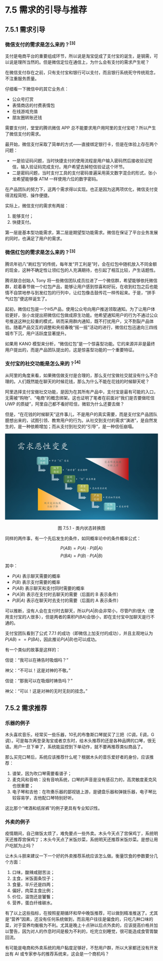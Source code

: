# 7.5 需求的引导与推荐

## 7.5.1 需求引导

### 微信支付的需求是怎么来的？$^{[3]}$

支付是电商平台的重要组成环节，所以说是淘宝促成了支付宝的诞生，是钢需，可以说是理所当然的。但是微信定位在通信上，为什么会有支付的需求产生呢？

在微信支付存在之前，只有支付宝和银行可以支付，而且银行系统死守传统观念，不注重服务质量。

仔细看一下微信中的其它业务点：
- 公众号打赏
- 表情商店的付费表情包
- 在线游戏充值
- 朋友圈转账还钱

需要支付时，堂堂的腾讯微信 APP 总不能要求用户用阿里的支付宝吧？所以产生了微信支付的需求。

最开始，微信支付采取了简单的方式——直接绑定银行卡，但是在体验上存在两个问题：

- 一是验证码问题，当时快捷支付的使用流程是用户输入密码然后接收验证短信，输入验证码完成支付。用户希望去掉短信验证这个环节。
- 二是密码问题，当时支付工具的支付密码普遍采用英文数字混合的形式，张小龙希望能够像 ATM 一样使用六位的数字密码。

在产品团队的努力下，这两个需求得以实现。也正是因为这两项优化，微信支付变得流程简短、操作便捷。

实际上，微信支付的需求有两层：
1. 能够支付；
2. 快捷支付。

第一层是基本型功能需求，第二层是期望型功能需求。微信在保证了平台业务发展的同时，也满足了用户的需求。

### 微信红包的需求是怎么来的？$^{[3]}$

腾讯年初八“刷红包”的传统，每年发“开工利是”时，会在红包中随机放入不同金额的现金，这种不确定性让领红包的人充满期待，也引起了相互比较，产生话题性。

腾讯联合创始人 Tony 将一些微信团队成员拉进了一个微信群，希望能够依托微信群，趁着春节做一个红包产品，能够让用户感到惊喜和好玩，在收到红包之后也能情不自禁地参与到发红包的行列中，让红包像击鼓传花一样传起来。于是，“拼手气红包”便这样诞生了。

起初，微信红包是一个H5产品，使用公众号向用户推送领取通知。为了让用户体验更好，张小龙提出把微信红包做成原生功能。他希望通知用户的行为不通过公众号推送这种比较重的模式，转而采用群内通知，既不打扰用户，又不割裂产品体验。随着产品交互的调整和央视春晚“摇一摇”活动的进行，微信红包迅速向三四线城市下沉，用户活跃度显著提升。

如果用 KANO 模型来分析，“微信红包”是一个惊喜型功能。它的来源并非是最终用户提出的，而是产品团队提出的，这是惊喜型功能的一个重要特征。

### 支付宝的社交功能是怎么来的？$^{[4]}$

从阿里的角度来看，如果微信做支付是合理的，那么支付宝做社交就没有什么不合理的。人们既然能在聊天的时候花钱，那么为什么不能在花钱的时候聊天呢？

阿里选择支付宝做社交功能，是因为在其所有产品中，支付宝是最有可能的入口，无需被“购物”、“电商”的概念绑架。这也证明了笔者在前面对“我们是否要做旺信 UWP 的质疑”，阿里自己都不看好旺信，微软为什么还要去做？

但是，“在花钱的时候聊天”这件事儿，不是用户的真实需要，而是支付宝产品团队臆想出来的，试图引领、教育用户的行为。从社交到支付的需求“演进”，是自然发生的，是一种依赖增加；而从支付到社交的“引导”，是一种信任崩塌。

<div align="center">
<img src="Images/Slide19.JPG"/>

图 7.5.1 - 类内状态转换图
</div>

同样的两件事，有一个先后发生的条件，如同概率论中的条件概率公式：

$$
P(AB) = P(A) \cdot P(B|A) \tag{7.7.1}
$$
$$
P(BA) = P(B) \cdot P(A|B) \tag{7.7.2}
$$

其中：
- $P(A)$ 表示聊天需要的概率
- $P(B)$ 表示支付需要的概率
- $P(AB)$ 表示聊天和支付同时需要的概率
- $P(A|B)$ 表示在支付时去聊天的需要（后面的 B 表示条件）
- $P(B|A)$ 表示在聊天时去支付的需要（后面的 A 表示条件）

可以推断，没有人会在支付时去聊天，所以$P(A|B)$会非常小，尽管$P(B)$很大（使用支付宝的人很多），但是两者的乘积$P(BA)$会很小，即在支付宝中加聊天是行不通的。

支付宝团队看到了公式 7.7.1 的成功（即微信上加支付的成功），并且主观地认为$P(AB) == P(BA)$，因此推论$P(A|B)$也可以成功。

有一个类似的故事是这样的：

信徒：“我可以在祷告时吸烟吗？”

神父：“不可以！这是对神的不敬。”

信徒：“那我可以在吸烟时祷告吗？”

神父：“可以！这是对神的无时无刻的挂念。”

## 7.5.2 需求推荐

### 乐器的例子

木头喜欢音乐，经常买一些乐器，10孔的布鲁斯口琴就买了三把（C调，E调，G调）。可是每次再登录淘宝或者京东时，给木头推荐的还是各种品牌的口琴，很无语。用户一旦下单了，系统能监控到下单动作，就不要再推荐类似商品了。

那么买完口琴后，系统应该推荐什么呢？根据木头的音乐爱好者的身份，应该推荐：

1. 谱架，因为吹口琴需要看谱子；
2. 麦克风和音响：没有音响系统，口琴的声音是没有感召力的，高灵敏度麦克风也很重要；
3. 电子琴和吉他：在吹奏乐器的鄙视链上游，是键盘乐器和弹拨乐器，电子琴比较容易学，吉他配口琴特别好听。

这比那个“啤酒和纸尿裤”的例子更具有专业知识性。

### 外卖的例子

疫情期间，自己做饭太烦了，难免要点一些外卖。木头今天点了宫保鸡丁，系统明天还推荐宫保鸡丁；木头今天点了米饭炒菜，系统明天还推荐米饭炒菜。是想让用户吃腻为止吗？

让木头斗胆来建议一下一个好的外卖推荐系统应该怎么做。衡量饮食的参数要分几个方面：

1. 口味，酸辣咸甜苦淡；
2. 主食，米饭面条饺子；
3. 食量，半斤还是四两；
4. 偏好，肉菜主食比例；
5. 价位，温饱还是饕餮；
6. 营养，蛋白纤维碳水。

有了以上这些指标，在按照星期循环和早中晚饭推荐，可以做到精准推送了。尤其是“营养”因素，还没有任何系统做到，而且用户往往是偏食的，只吃几种口味的菜，对于营养均衡极为不利。尤其是晚上十点钟以后点外卖的，应该提高价格并加以警告，因为对人的作息时间是极为不利的，吃完立刻睡觉，很可能造成食管胃酸回流。

有可能是电商和外卖系统的用户黏度足够好，不愁用户群，所以大家都还没有开发出有 AI 或专家参与的推荐系统来，这会是一个商机吗？
